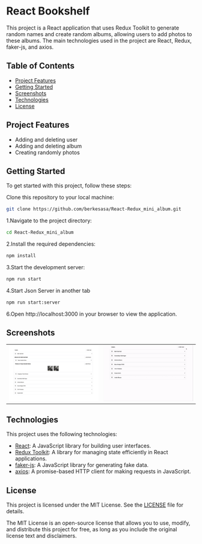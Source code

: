 
# React Bookshelf


This project is a React application that uses Redux Toolkit to generate random names and create random albums, allowing users to add photos to these albums. The main technologies used in the project are React, Redux, faker-js, and axios.


## Table of Contents

- [Project Features](#project-features)
- [Getting Started](#getting-started)
- [Screenshots](#screenshots)
- [Technologies](#technologies)
- [License](#license)
## Project Features

- Adding and deleting user
- Adding and deleting album
- Creating randomly photos

## Getting Started

To get started with this project, follow these steps:

Clone this repository to your local machine:

```bash
git clone https://github.com/berkesasa/React-Redux_mini_album.git
```

1.Navigate to the project directory:

```bash
cd React-Redux_mini_album

```

2.Install the required dependencies:

```bash
npm install
```

3.Start the development server:
```bash
npm run start
```

4.Start Json Server in another tab
```bash
npm run start:server
```

6.Open http://localhost:3000 in your browser to view the application.



## Screenshots

<table>
  <tr>
    <td><img src="/src/screenshots/screenshot-1.png" width="1200"></td>
    <td><img src="/src/screenshots/screenshot-2.gif" width="1200"></td>
  </tr>
</table>

## Technologies

This project uses the following technologies:

- [React](https://reactjs.org/): A JavaScript library for building user interfaces.  
- [Redux Toolkit](https://redux-toolkit.js.org/): A library for managing state efficiently in React applications.  
- [faker-js](https://fakerjs.dev/): A JavaScript library for generating fake data.  
- [axios](https://axios-http.com/): A promise-based HTTP client for making requests in JavaScript.


## License

This project is licensed under the MIT License. See the [LICENSE](LICENSE) file for details.

The MIT License is an open-source license that allows you to use, modify, and distribute this project for free, as long as you include the original license text and disclaimers.
